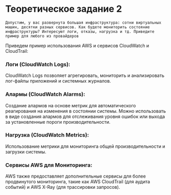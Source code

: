 # Теоретическое задание 2

```
Допустим, у вас развернута большая инфраструктура: сотни виртуальных машин, десятки разных сервисов. Как будете мониторить состояние инфраструктуры? Интересуют логи, отказы, нагрузка и тд. Приведите пример для любого из провайдеров
```
Приведем пример использования AWS и сервисов CloudWatch и CloudTrail:

### Логи (CloudWatch Logs):
CloudWatch Logs позволяет агрегировать, мониторить и анализировать лог-файлы приложений и системных журналов.

### Алармы (CloudWatch Alarms):

Создание алармов на основе метрик для автоматического реагирования на изменения в состоянии системы. Можно использовать в виде создания алармов для отслеживания уровня ошибок или выхода за установленные пороги производительности.

### Нагрузка (CloudWatch Metrics):
Использование метрики для мониторинга общей производительности и загрузки системы.

### Сервисы AWS для Мониторинга:
AWS также предоставляет дополнительные сервисы для более продвинутого мониторинга, такие как AWS CloudTrail (для аудита событий) и AWS X-Ray (для трассировки запросов).